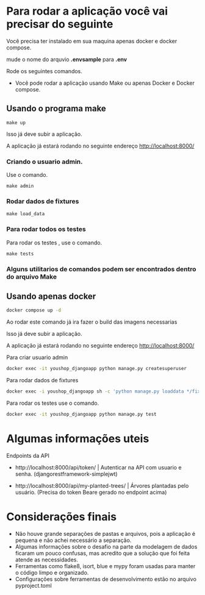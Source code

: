 # Para rodar a aplicação você vai precisar do seguinte 

Você precisa ter instalado em sua maquina apenas docker e docker compose.

mude o nome do arquvio <b>.envsample</b> para <b>.env</b>

Rode os seguintes comandos.

- Vocẽ pode rodar a aplicação usando Make ou apenas Docker e Docker compose.

## Usando o programa make
    make up
    
Isso já deve subir a aplicação.

A aplicação já estará rodando no seguinte endereço <a href="http://localhost:8000/"> http://localhost:8000/ </a>

### Criando o usuario admin.
Use o comando.

    make admin

### Rodar dados de fixtures

    make load_data

### Para rodar todos os testes 

Para rodar os testes , use o comando.

    make tests

### Alguns utilitarios de comandos podem ser encontrados dentro do arquivo Make


## Usando apenas docker
```bash
docker compose up -d
```

Ao rodar este comando já ira fazer o build das imagens necessarias

Isso já deve subir a aplicação.

A aplicação já estará rodando no seguinte endereço <a href="http://localhost:8000/"> http://localhost:8000/ </a>

Para criar usuario admin

    
```bash
docker exec -it youshop_djangoapp python manage.py createsuperuser
```

Para rodar dados de fixtures

```bash
docker exec -i youshop_djangoapp sh -c 'python manage.py loaddata */fixtures/*.json'
```

Para rodar os testes use o comando.
    
```bash
docker exec -it youshop_djangoapp python manage.py test
```

# Algumas informações uteis

Endpoints da API

- http://localhost:8000/api/token/ | Autenticar na API com usuario e senha. (djangorestframework-simplejwt)

- http://localhost:8000/api/my-planted-trees/ | Árvores plantadas pelo usuário. (Precisa do token Beare gerado no endpoint acima)

# Considerações finais

- Não houve grande separações de pastas e arquivos, pois a aplicação é pequena e não achei necessário a separação.
- Algumas informações sobre o desafio na parte da modelagem de dados ficaram um pouco confusas, mas acredito que a solução que foi feita atende as necessidades.
- Ferramentas como flake8, isort, blue e mypy foram usadas para manter o código limpo e organizado.
- Configurações sobre ferramentas de desenvolvimento estão no arquivo pyproject.toml


